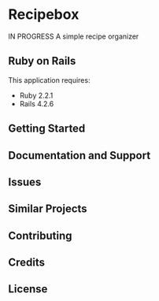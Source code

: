 Recipebox
================

IN PROGRESS A simple recipe organizer 

Ruby on Rails
-------------

This application requires:

- Ruby 2.2.1
- Rails 4.2.6


Getting Started
---------------

Documentation and Support
-------------------------

Issues
-------------

Similar Projects
----------------

Contributing
------------

Credits
-------

License
-------
